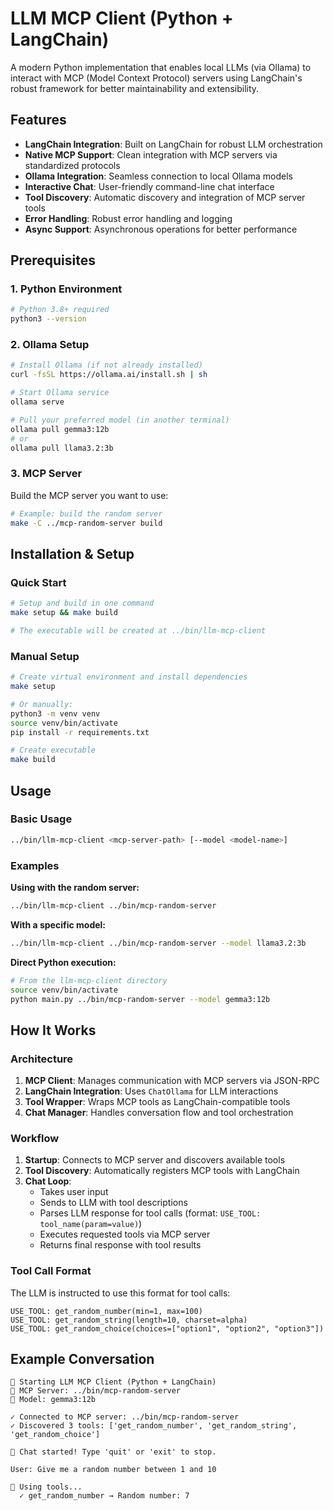 # LLM MCP Client (Python + LangChain)

A modern Python implementation that enables local LLMs (via Ollama) to interact with MCP (Model Context Protocol) servers using LangChain's robust framework for better maintainability and extensibility.

## Features

- **LangChain Integration**: Built on LangChain for robust LLM orchestration
- **Native MCP Support**: Clean integration with MCP servers via standardized protocols
- **Ollama Integration**: Seamless connection to local Ollama models
- **Interactive Chat**: User-friendly command-line chat interface
- **Tool Discovery**: Automatic discovery and integration of MCP server tools
- **Error Handling**: Robust error handling and logging
- **Async Support**: Asynchronous operations for better performance

## Prerequisites

### 1. Python Environment
```bash
# Python 3.8+ required
python3 --version
```

### 2. Ollama Setup
```bash
# Install Ollama (if not already installed)
curl -fsSL https://ollama.ai/install.sh | sh

# Start Ollama service
ollama serve

# Pull your preferred model (in another terminal)
ollama pull gemma3:12b
# or
ollama pull llama3.2:3b
```

### 3. MCP Server
Build the MCP server you want to use:
```bash
# Example: build the random server
make -C ../mcp-random-server build
```

## Installation & Setup

### Quick Start
```bash
# Setup and build in one command
make setup && make build

# The executable will be created at ../bin/llm-mcp-client
```

### Manual Setup
```bash
# Create virtual environment and install dependencies
make setup

# Or manually:
python3 -m venv venv
source venv/bin/activate
pip install -r requirements.txt

# Create executable
make build
```

## Usage

### Basic Usage
```bash
../bin/llm-mcp-client <mcp-server-path> [--model <model-name>]
```

### Examples

**Using with the random server:**
```bash
../bin/llm-mcp-client ../bin/mcp-random-server
```

**With a specific model:**
```bash
../bin/llm-mcp-client ../bin/mcp-random-server --model llama3.2:3b
```

**Direct Python execution:**
```bash
# From the llm-mcp-client directory
source venv/bin/activate
python main.py ../bin/mcp-random-server --model gemma3:12b
```

## How It Works

### Architecture
1. **MCP Client**: Manages communication with MCP servers via JSON-RPC
2. **LangChain Integration**: Uses `ChatOllama` for LLM interactions
3. **Tool Wrapper**: Wraps MCP tools as LangChain-compatible tools
4. **Chat Manager**: Handles conversation flow and tool orchestration

### Workflow
1. **Startup**: Connects to MCP server and discovers available tools
2. **Tool Discovery**: Automatically registers MCP tools with LangChain
3. **Chat Loop**: 
   - Takes user input
   - Sends to LLM with tool descriptions
   - Parses LLM response for tool calls (format: `USE_TOOL: tool_name(param=value)`)
   - Executes requested tools via MCP server
   - Returns final response with tool results

### Tool Call Format
The LLM is instructed to use this format for tool calls:
```
USE_TOOL: get_random_number(min=1, max=100)
USE_TOOL: get_random_string(length=10, charset=alpha)
USE_TOOL: get_random_choice(choices=["option1", "option2", "option3"])
```

## Example Conversation

```
🚀 Starting LLM MCP Client (Python + LangChain)
📡 MCP Server: ../bin/mcp-random-server
🤖 Model: gemma3:12b

✓ Connected to MCP server: ../bin/mcp-random-server
✓ Discovered 3 tools: ['get_random_number', 'get_random_string', 'get_random_choice']

💬 Chat started! Type 'quit' or 'exit' to stop.

User: Give me a random number between 1 and 10

🔧 Using tools...
  ✓ get_random_number → Random number: 7